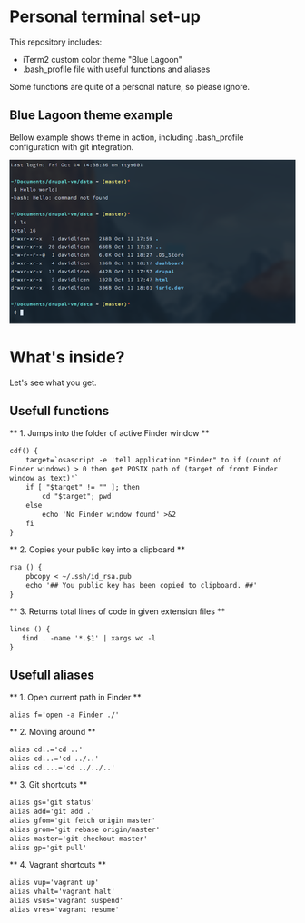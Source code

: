 # Personal terminal set-up

This repository includes:
* iTerm2 custom color theme "Blue Lagoon"
* .bash_profile file with useful functions and aliases

Some functions are quite of a personal nature, so please ignore.

## Blue Lagoon theme example ##

Bellow example shows theme in action, including .bash_profile configuration with git integration.

![Blue Lagoon](https://raw.githubusercontent.com/davision/bash-profile/master/images/example.png)

# What's inside? #

Let's see what you get.

## Usefull functions ##

** 1. Jumps into the folder of active Finder window **
```
cdf() {
	target=`osascript -e 'tell application "Finder" to if (count of Finder windows) > 0 then get POSIX path of (target of front Finder window as text)'`
	if [ "$target" != "" ]; then
		cd "$target"; pwd
	else
		echo 'No Finder window found' >&2
	fi
}
```

** 2. Copies your public key into a clipboard **
```
rsa () {
	pbcopy < ~/.ssh/id_rsa.pub
	echo '## You public key has been copied to clipboard. ##'
}
```

** 3. Returns total lines of code in given extension files **
```
lines () {
   find . -name '*.$1' | xargs wc -l
}
```

## Usefull aliases ##

** 1. Open current path in Finder **
```
alias f='open -a Finder ./'
```

** 2. Moving around **
```
alias cd..='cd ..'
alias cd...='cd ../..'
alias cd....='cd ../../..'
```

** 3. Git shortcuts **
```
alias gs='git status'
alias add='git add .'
alias gfom='git fetch origin master'
alias grom='git rebase origin/master'
alias master='git checkout master'
alias gp='git pull'
```

** 4. Vagrant shortcuts **
```
alias vup='vagrant up'
alias vhalt='vagrant halt'
alias vsus='vagrant suspend'
alias vres='vagrant resume'
```

